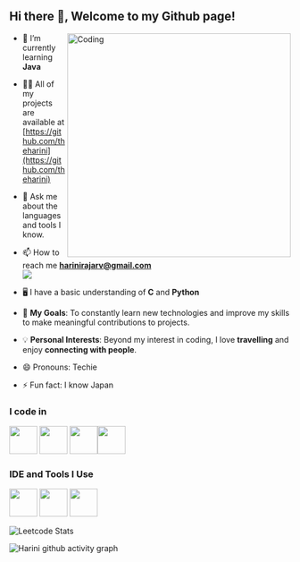 ## Hi there 👋, Welcome to my Github page!


<img align="right" alt="Coding" width="400" src="https://github.com/theharini/theharini/blob/main/anime%201.gif">         


- 🌱 I’m currently learning **Java**

- 👨‍💻 All of my projects are available at [https://github.com/theharini](https://github.com/theharini)

- 💬 Ask me about the languages and tools I know.

- 📫 How to reach me **harinirajarv@gmail.com**   <br /> [<img src="https://img.shields.io/badge/LinkedIn-0077B5?style=for-the-badge&logo=linkedin&logoColor=white" />](https://www.linkedin.com/in/theharini17/)


- 🖥️ I have a basic understanding of **C** and **Python**

- 🎯 **My Goals**: To constantly learn new technologies and improve my skills to make meaningful contributions to projects.

- 💡 **Personal Interests**: Beyond my interest in coding, I love **travelling** and enjoy **connecting with people**.

- 😄 Pronouns: Techie
- ⚡ Fun fact: I know Japan





### I code in
<img height="50" width="50" src="https://img.icons8.com/color/48/000000/html-5.png" /> <img height="50" width="50" src="https://img.icons8.com/color/48/000000/css3.png" /> 
<img height="50" width="50" src="https://img.icons8.com/color/48/000000/javascript.png"/><img height="50" width="50" src="https://img.icons8.com/color/48/000000/java-coffee-cup-logo.png" />

### IDE and Tools I Use
<img height="50" width="50" src="https://img.icons8.com/color/48/000000/visual-studio-code-2019.png"/>  <img height="50" width="50" src="https://img.icons8.com/color/50/000000/git.png"/>  <img height="50" width="50" src="https://img.icons8.com/color/48/000000/figma--v1.png"/> 




![Leetcode Stats](https://leetcard.jacoblin.cool/Harini001?theme=dark&font=Noto%20Sans%20Thaana)

![Harini github activity graph](https://github-readme-activity-graph.vercel.app/graph?username=theharini&bg_color=000000&color=04ff00&line=36fa00&point=ffffff&area=true&hide_border=true)
